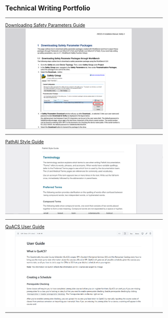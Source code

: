 ## Technical Writing Portfolio
---
[Downloading Safety Parameters Guide](/pdf/safety_parameters.pdf)
<img src="images/downloading_parameters.PNG?raw=true"/>

---
[PathAI Style Guide](/pdf/style_guide.pdf)
<img src="images/style_guide.PNG?raw=true"/>

---
[QuACS User Guide](https://github.com/cmlino/quacs/blob/user_guide/userguide/user_guide.md)
<img src="images/quacs_guide.PNG?raw=true"/>

---
